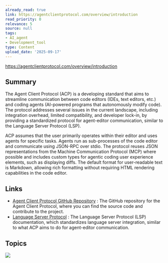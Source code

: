 ```yaml
---
already_read: true
link: https://agentclientprotocol.com/overview/introduction
read_priority: 0
relevance: 5
source: null
tags:
- AI_agent
- Development_tool
type: Content
upload_date: '2025-09-17'
---
```


https://agentclientprotocol.com/overview/introduction
## Summary

The Agent Client Protocol (ACP) is a developing standard that aims to streamline communication between code editors (IDEs, text editors, etc.) and coding agents (AI-powered programs that autonomously modify code). The protocol addresses several issues in the current landscape, including integration overhead, limited compatibility, and developer lock-in, by providing a standardized protocol for agent-editor communication, similar to the Language Server Protocol (LSP).

ACP assumes that the user primarily operates within their editor and uses agents for specific tasks. Agents run as sub-processes of the code editor and communicate using JSON-RPC over stdio. The protocol reuses JSON representations from the Machine Communication Protocol (MCP) where possible and includes custom types for agentic coding user experience elements, such as displaying diffs. The default format for user-readable text is Markdown, allowing rich formatting without requiring HTML rendering capabilities in the code editor.
## Links

- [Agent Client Protocol GitHub Repository](https://github.com/zed-industries/agent-client-protocol) : The GitHub repository for the Agent Client Protocol, where you can find the source code and contribute to the project.
- [Language Server Protocol](https://microsoft.github.io/language-server-protocol/) : The Language Server Protocol (LSP) documentation, which standardizes language server integration, similar to what ACP aims to do for agent-editor communication.

## Topics

![](topics/Concept/Agent%20Client%20Protocol)